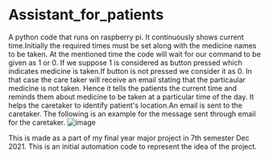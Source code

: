 # Assistant_for_patients
A python code that runs on raspberry pi. 
It continuously shows current time.Initially the required times must be set along with the medicine names to be taken.
At the mentioned time the code will wait for our command to be given as 1 or 0.
If we suppose 1 is considered as button pressed which indicates medicine is taken.If button is not pressed we consider it as 0. In that case the care taker will receive an email stating that the particaular medicine is not taken.
Hence it tells the patients the current time and reminds them about medicine to be taken at a particular time of the day. It helps the caretaker to identify patient's location.An email is sent to the caretaker. 
The following is an example for the message sent through email for the caretaker.
![image](https://user-images.githubusercontent.com/50367790/210129837-826c2a66-e4d2-4564-954f-8c8072141d7d.png)











This is made as a part of my final year major project in 7th semester Dec 2021.
This is an initial automation code to represent the idea of the project.
